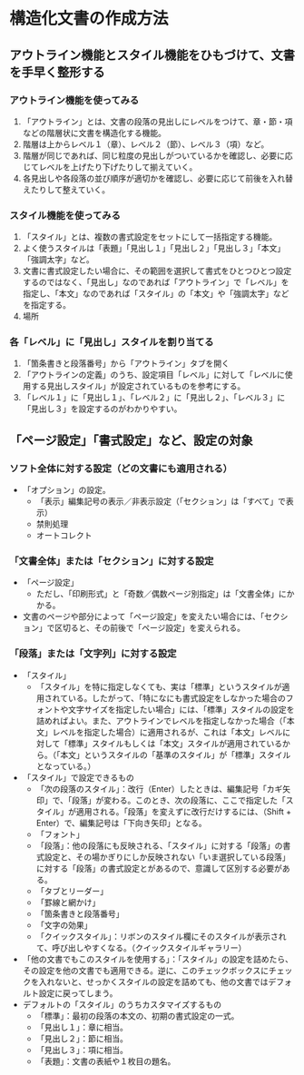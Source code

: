 # 構造化文書の作成方法
## アウトライン機能とスタイル機能をひもづけて、文書を手早く整形する
### アウトライン機能を使ってみる
1. 「アウトライン」とは、文書の段落の見出しにレベルをつけて、章・節・項などの階層状に文書を構造化する機能。
2. 階層は上からレベル１（章）、レベル２（節）、レベル３（項）など。
3. 階層が同じであれば、同じ粒度の見出しがついているかを確認し、必要に応じてレベルを上げたり下げたりして揃えていく。
4. 各見出しや各段落の並び順序が適切かを確認し、必要に応じて前後を入れ替えたりして整えていく。

### スタイル機能を使ってみる
1. 「スタイル」とは、複数の書式設定をセットにして一括指定する機能。
2. よく使うスタイルは「表題」「見出し１」「見出し２」「見出し３」「本文」「強調太字」など。
3. 文書に書式設定したい場合に、その範囲を選択して書式をひとつひとつ設定するのではなく、「見出し」なのであれば「アウトライン」で「レベル」を指定し、「本文」なのであれば「スタイル」の「本文」や「強調太字」などを指定する。
4. 場所

### 各「レベル」に「見出し」スタイルを割り当てる
1. 「箇条書きと段落番号」から「アウトライン」タブを開く
2. 「アウトラインの定義」のうち、設定項目「レベル」に対して「レベルに使用する見出しスタイル」が設定されているものを参考にする。
3. 「レベル１」に「見出し１」、「レベル２」に「見出し２」、「レベル３」に「見出し３」を設定するのがわかりやすい。
  
## 「ページ設定」「書式設定」など、設定の対象
### ソフト全体に対する設定（どの文書にも適用される）
- 「オプション」の設定。
  - 「表示」編集記号の表示／非表示設定（「セクション」は「すべて」で表示）
  - 禁則処理
  - オートコレクト
### 「文書全体」または「セクション」に対する設定
- 「ページ設定」
  - ただし、「印刷形式」と「奇数／偶数ページ別指定」は「文書全体」にかかる。
- 文書のページや部分によって「ページ設定」を変えたい場合には、「セクション」で区切ると、その前後で「ページ設定」を変えられる。
### 「段落」または「文字列」に対する設定
- 「スタイル」
  - 「スタイル」を特に指定しなくても、実は「標準」というスタイルが適用されている。したがって、「特になにも書式設定をしなかった場合のフォントや文字サイズを指定したい場合」には、「標準」スタイルの設定を詰めればよい。また、アウトラインでレベルを指定しなかった場合（「本文」レベルを指定した場合）に適用されるが、これは「本文」レベルに対して「標準」スタイルもしくは「本文」スタイルが適用されているから。（「本文」というスタイルの「基準のスタイル」が「標準」スタイルとなっている。）
- 「スタイル」で設定できるもの
  - 「次の段落のスタイル」：改行（Enter）したときは、編集記号「カギ矢印」で、「段落」が変わる。このとき、次の段落に、ここで指定した「スタイル」が適用される。「段落」を変えずに改行だけするには、（Shift + Enter）で、編集記号は「下向き矢印」となる。
  - 「フォント」
  - 「段落」：他の段落にも反映される、「スタイル」に対する「段落」の書式設定と、その場かぎりにしか反映されない「いま選択している段落」に対する「段落」の書式設定とがあるので、意識して区別する必要がある。
  - 「タブとリーダー」
  - 「罫線と網かけ」
  - 「箇条書きと段落番号」
  - 「文字の効果」
  - 「クイックスタイル」：リボンのスタイル欄にそのスタイルが表示されて、呼び出しやすくなる。（クイックスタイルギャラリー）
- 「他の文書でもこのスタイルを使用する」：「スタイル」の設定を詰めたら、その設定を他の文書でも適用できる。逆に、このチェックボックスにチェックを入れないと、せっかくスタイルの設定を詰めても、他の文書ではデフォルト設定に戻ってしまう。
- デフォルトの「スタイル」のうちカスタマイズするもの
  - 「標準」：最初の段落の本文の、初期の書式設定の一式。
  - 「見出し１」：章に相当。
  - 「見出し２」：節に相当。
  - 「見出し３」：項に相当。
  - 「表題」：文書の表紙や１枚目の題名。
